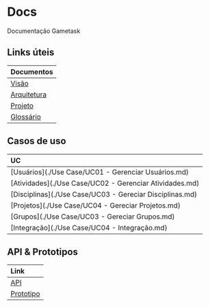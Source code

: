 # Docs
Documentação Gametask

## Links úteis

| Documentos |
| :--- |
| [Visão](./Documentation/visão.md) |
| [Arquitetura](./Documentation/arquitetura.md) |
| [Projeto](./Documentation/Projeto.md) |
| [Glossário](./Documentation/Glossario.md) |


## Casos de uso

| UC |
| :--- |
| [Usuários](./Use Case/UC01 - Gerenciar Usuários.md) |
| [Atividades](./Use Case/UC02 - Gerenciar Atividades.md) |
| [Disciplinas](./Use Case/UC03 - Gereciar Disciplinas.md) |
| [Projetos](./Use Case/UC04 - Gereciar Projetos.md) |
| [Grupos](./Use Case/UC03 - Gereciar Grupos.md) |
| [Integração](./Use Case/UC04 - Integração.md) |


## API & Prototipos

| Link |
| :--- |
| [API](https://gametask.docs.apiary.io) |
| [Prototipo](https://xd.adobe.com/view/3e935568-6416-4ee7-6b51-403569a40b33-48a2/) |

